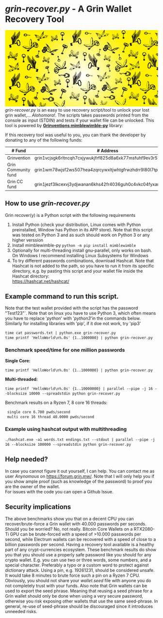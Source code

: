# *grin-recover.py* - A Grin Wallet Recovery Tool
![Keys](keys2.png)
*grin-recover.py* is an easy to use recovery script/tool to unlock your lost grin wallet,... *Alohomora!*.
The scripts takes passwords printed from the console as input (STDIN) and tests if your wallet file can be unlocked.
This tool is powered by **[Grinventions mimblewimble-py](https://github.com/grinventions/mimblewimble-py )** library:

If this recovery tool was useful to you, you can thank the developer by donating to any of the following funds:

|# Fund        | # Address     | # Contact    |
|--------------|---------------|------------|
| Grinvention   | grin1vcjsgk6rltncqh7cxjywukjfrf825d8a6xk77msfuhf9ev3r55wq7l2ng4      | renzokuken*keybase.io|
| Grin Community fund     | grin1wm78wjsf2ws507hea4zqrcywxltjwhtgfrwzhdrr9l80l7tpz5fsj58lk0 | Keybase grincoin#community_fund|
| Grin CC fund   | grin1jezf3lkcexvj3ydjwanan6khs42fr4036guh0c4vkc04fyxarl6svjzuuh | contact Anynomous on forum or Keybase   |


## How to use *grin-recover.py*
Grin recover(y) is a Python script with the following requirements
1) Install Python (check your distribution, Linux comes with Python preinstalled, Window has Python in its APP store). Note that this script was tested on Python 3 and as such should work on Python 3 or any higher verssion
2) Install mimblewimble-py 
`python -m pip install mimblewimble`
3) Optionally for multi-threading install gnu-parallel, only works on bash. On Windows I recommend installing Linux Subsystems for Windows
4) To try different passwords combinations, download Hashcat. Note that Hashcat is not added to the path, so you have to run it from its specific directory, e.g. by pasting this script and your wallet file inside the Hashcat directory:  
https://hashcat.net/hashcat/  
  
## Example command to run this script. 
Note that the test wallet provided with the script has the password "Test123"`. Note that on linux you have to use Python 3, which often means you have to replace '*python*' with '*python3*'in the commands below. Similarly for installing libraries with 'pip', if it doe not work, try 'pip3'

    time cat passwords.txt | python.exe grin-recover.py
    time printf 'HelloWorld\n%.0s' {1..1000000} | python grin-recover.py

### Benchmark speed/time for one million passwords 
**Single Core:**

    time printf 'HelloWorld\n%.0s' {1..1000000} | python grin-recover.py  
    
**Multi-threaded:**
    
    time printf 'HelloWorld\n%.0s' {1..10000000} | parallel --pipe -j 16 --blocksize 10000 --spreadstdin python grin-recover.py
     
Benchmark results on a Ryzen 7, 8 core 16 threads:
 
     single core 6.700 pwds/second
     multi core 16 thread 40.0000 pwds/second
     
### Example using hashcat output with multithreading

    ./hashcat.exe -a1 words.txt endings.txt --stdout | parallel --pipe -j 16 --blocksize 100000 --spreadstdin python grin-recover.py  
  
## Help needed?
In case you cannot figure it out yourself, I can help. You can contact me as user *Anynomous* on https://forum.grin.mw/. Note that I will only help you if you show ample proof (such as knowledge of the password) to proof you are the owner of the wallet.  
For issues with the code you can open a Github Issue.  
  
## Security implications  
The above benchmarks show you that on a decent CPU you can recover/brute-force a Grin wallet with 40.000 passwords per seconds. Should you be worried? No, not really. Bitcoin Core Wallets on a RTX2080-Ti GPU can be brute-forced with a speed of >10.000 passwords per second, while Electrum wallets can be recovered with a speed of close to a billion passwords per second. Having a recovery tool available is a healthy part of any crypt-currencies ecosystem. 
These benchmark results do show you that you should use a properly safe password like you should for any crypto wallet. E.g. you can use two or three words, some numbers, and a special character. Preferably a typo or a custom word to protect against dictionary attack. Using a pin, e.g. 19261231, should be considered unsafe. It would take 8 minutes to brute force such a pin on a Ryzen 7 CPU. Obviously, you should not share your *wallet.seed* file with anyone you do not completely trust with your funds.
Also note that Grin wallets can be used to export the seed phrase. Meaning that reusing a seed phrase for a Grin wallet should only be done when using a very secure password, otherwise you risk exposing other wallets that use the same seed-phrase. In general, re-use of seed-phrase should be discouraged since it introduces unneeded risks.
  



